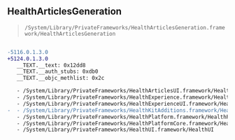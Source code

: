 ## HealthArticlesGeneration

> `/System/Library/PrivateFrameworks/HealthArticlesGeneration.framework/HealthArticlesGeneration`

```diff

-5116.0.1.3.0
+5124.0.1.3.0
   __TEXT.__text: 0x12dd8
   __TEXT.__auth_stubs: 0xdb0
   __TEXT.__objc_methlist: 0x2c

   - /System/Library/PrivateFrameworks/HealthArticlesUI.framework/HealthArticlesUI
   - /System/Library/PrivateFrameworks/HealthExperience.framework/HealthExperience
   - /System/Library/PrivateFrameworks/HealthExperienceUI.framework/HealthExperienceUI
-  - /System/Library/PrivateFrameworks/HealthKitAdditions.framework/HealthKitAdditions
   - /System/Library/PrivateFrameworks/HealthPlatform.framework/HealthPlatform
   - /System/Library/PrivateFrameworks/HealthPlatformCore.framework/HealthPlatformCore
   - /System/Library/PrivateFrameworks/HealthUI.framework/HealthUI

```
